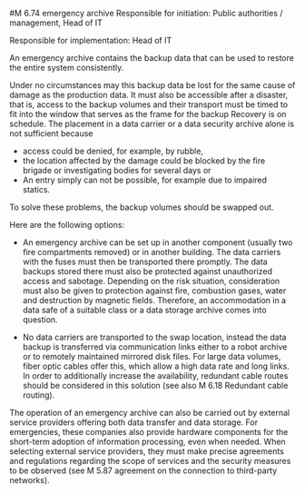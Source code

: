 #M 6.74 emergency archive
Responsible for initiation: Public authorities / management, Head of IT

Responsible for implementation: Head of IT

An emergency archive contains the backup data that can be used to restore the entire system consistently.

Under no circumstances may this backup data be lost for the same cause of damage as the production data. It must also be accessible after a disaster, that is, access to the backup volumes and their transport must be timed to fit into the window that serves as the frame for the backup Recovery is on schedule. The placement in a data carrier or a data security archive alone is not sufficient because

* access could be denied, for example, by rubble,
* the location affected by the damage could be blocked by the fire brigade or investigating bodies for several days or
* An entry simply can not be possible, for example due to impaired statics.


To solve these problems, the backup volumes should be swapped out.

Here are the following options:

* An emergency archive can be set up in another component (usually two fire compartments removed) or in another building. The data carriers with the fuses must then be transported there promptly. The data backups stored there must also be protected against unauthorized access and sabotage. Depending on the risk situation, consideration must also be given to protection against fire, combustion gases, water and destruction by magnetic fields. Therefore, an accommodation in a data safe of a suitable class or a data storage archive comes into question.


* No data carriers are transported to the swap location, instead the data backup is transferred via communication links either to a robot archive or to remotely maintained mirrored disk files. For large data volumes, fiber optic cables offer this, which allow a high data rate and long links. In order to additionally increase the availability, redundant cable routes should be considered in this solution (see also M 6.18 Redundant cable routing).


The operation of an emergency archive can also be carried out by external service providers offering both data transfer and data storage. For emergencies, these companies also provide hardware components for the short-term adoption of information processing, even when needed. When selecting external service providers, they must make precise agreements and regulations regarding the scope of services and the security measures to be observed (see M 5.87 agreement on the connection to third-party networks).



